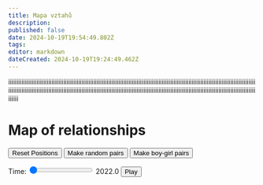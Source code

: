```yaml
---
title: Mapa vztahů
description: 
published: false
date: 2024-10-19T19:54:49.802Z
tags: 
editor: markdown
dateCreated: 2024-10-19T19:24:49.462Z
---
```


iiiiiiiiiiiiiiiiiiiiiiiiiiiiiiiiiiiiiiiiiiiiiiiiiiiiiiiiiiiiiiiiiiiiiiiiiiiiiiiiiiiiiiiiiiiiiiiiiiiiiiiiiiiiiiiiiiiiiiiiiiiiiiiiiiiiiiiiiiiiiiiiiiiiiiiiiiiiiiiiiiiiiiiiiiiiiiiiiiiiiiiiiiiiiiiiiiiiiiiiiiiiiiiiiiiiiiiiiiiiiiiiiiiiiiiiiiiiiiiiiiiiiiiiiiiiiiiiiiiiiiiiiiiiiiiiiiiiiiiiiiiiiiiiiiiiiiiiiiiiii

<div class=game>
  <h1>Map of relationships</h1>

  <button id="resetButton">Reset Positions</button>
  <button id="randomPairs">Make random pairs</button>
  <button id="mfpair">Make boy-girl pairs</button>

  <div>
    <label for="timeSlider">Time: </label>
    <input type="range" id="timeSlider" min="2022" max="2025" step="0.1" value="2022">
    <span id="timeLabel">2022.0</span>
    <button id="playButton">Play</button>
  </div>
  

  <!-- Container for the network graph -->
  <div id="network"></div>

  <!-- Include vis.js library -->
  <script src="https://cdnjs.cloudflare.com/ajax/libs/vis/4.21.0/vis.min.js"></script>
  <!-- Link to your JavaScript -->
  <script src="script.js"></script>
</div>

